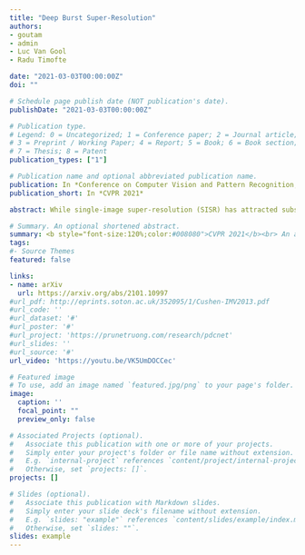 ```yaml
---
title: "Deep Burst Super-Resolution"
authors:
- goutam
- admin
- Luc Van Gool
- Radu Timofte

date: "2021-03-03T00:00:00Z"
doi: ""

# Schedule page publish date (NOT publication's date).
publishDate: "2021-03-03T00:00:00Z"

# Publication type.
# Legend: 0 = Uncategorized; 1 = Conference paper; 2 = Journal article;
# 3 = Preprint / Working Paper; 4 = Report; 5 = Book; 6 = Book section;
# 7 = Thesis; 8 = Patent
publication_types: ["1"]

# Publication name and optional abbreviated publication name.
publication: In *Conference on Computer Vision and Pattern Recognition, CVPR 2021*
publication_short: In *CVPR 2021*

abstract: While single-image super-resolution (SISR) has attracted substantial interest in recent years, the proposed approaches are limited to learning image priors in order to add high frequency details. In contrast, multi-frame super-resolution (MFSR) offers the possibility of reconstructing rich details by combining signal information from multiple shifted images. This key advantage, along with the increasing popularity of burst photography, have made MFSR an important problem for real-world applications. We propose a novel architecture for the burst super-resolution task. Our network takes multiple noisy RAW images as input, and generates a denoised, super-resolved RGB image as output. This is achieved by explicitly aligning deep embeddings of the input frames using pixel-wise optical flow. The information from all frames are then adaptively merged using an attention-based fusion module. In order to enable training and evaluation on real-world data, we additionally introduce the BurstSR dataset, consisting of smartphone bursts and high-resolution DSLR ground-truth. We perform comprehensive experimental analysis, demonstrating the effectiveness of the proposed architecture.

# Summary. An optional shortened abstract.
summary: <b style="font-size:120%;color:#008080">CVPR 2021</b><br> An attention based architecture and real-world dataset for burst super-resolution. 
tags:
#- Source Themes
featured: false

links:
- name: arXiv
  url: https://arxiv.org/abs/2101.10997
#url_pdf: http://eprints.soton.ac.uk/352095/1/Cushen-IMV2013.pdf
#url_code: ''
#url_dataset: '#'
#url_poster: '#'
#url_project: 'https://prunetruong.com/research/pdcnet'
#url_slides: ''
#url_source: '#'
url_video: 'https://youtu.be/VK5UmDOCCec'

# Featured image
# To use, add an image named `featured.jpg/png` to your page's folder. 
image:
  caption: ''
  focal_point: ""
  preview_only: false

# Associated Projects (optional).
#   Associate this publication with one or more of your projects.
#   Simply enter your project's folder or file name without extension.
#   E.g. `internal-project` references `content/project/internal-project/index.md`.
#   Otherwise, set `projects: []`.
projects: []

# Slides (optional).
#   Associate this publication with Markdown slides.
#   Simply enter your slide deck's filename without extension.
#   E.g. `slides: "example"` references `content/slides/example/index.md`.
#   Otherwise, set `slides: ""`.
slides: example
---
```



